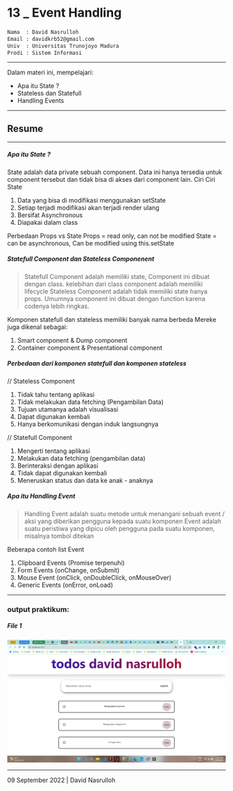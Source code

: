 # 13 \_ Event Handling

```
Nama  : David Nasrulloh
Email : davidkrb52@gmail.com
Univ  : Universitas Trunojoyo Madura
Prodi : Sistem Informasi
```

---

Dalam materi ini, mempelajari:

- Apa itu State ?
- Stateless dan Statefull
- Handling Events

---

## Resume

---

##### Apa itu State ?

State adalah data private sebuah component. Data ini hanya tersedia untuk component tersebut dan tidak bisa di akses dari component lain.
Ciri Ciri State

1. Data yang bisa di modifikasi menggunakan setState
2. Setiap terjadi modifikasi akan terjadi render ulang
3. Bersifat Asynchronous
4. Diapakai dalam class

Perbedaan Props vs State
Props = read only, can not be modified
State = can be asynchronous, Can be modified using this.setState

##### Statefull Component dan Stateless Componenent

> Statefull Component adalah memiliki state, Component ini dibuat dengan class. kelebihan dari class component adalah memiliki lifecycle
> Stateless Component adalah tidak memiliki state hanya props. Umumnya component ini dibuat dengan function karena codenya lebih ringkas.

Komponen statefull dan stateless memiliki banyak nama berbeda
Mereke juga dikenal sebagai:

1. Smart component & Dump component
2. Container component & Presentational component

##### Perbedaan dari komponen statefull dan komponen stateless

// Stateless Component

1. Tidak tahu tentang aplikasi
2. Tidak melakukan data fetching (Pengambilan Data)
3. Tujuan utamanya adalah visualisasi
4. Dapat digunakan kembali
5. Hanya berkomunikasi dengan induk langsungnya

// Statefull Component

1. Mengerti tentang aplikasi
2. Melakukan data fetching (pengambilan data)
3. Berinteraksi dengan aplikasi
4. Tidak dapat digunakan kembali
5. Meneruskan status dan data ke anak - anaknya

##### Apa itu Handling Event

> Handling Event adalah suatu metode untuk menangani sebuah event / aksi yang diberikan pengguna kepada suatu komponen
> Event adalah suatu peristiwa yang dipicu oleh pengguna pada suatu komponen, misalnya tombol ditekan

Beberapa contoh list Event

1. Clipboard Events (Promise terpenuhi)
2. Form Events (onChange, onSubmit)
3. Mouse Event (onClick, onDoubleClick, onMouseOver)
4. Generic Events (onError, onLoad)

---

### output praktikum:

##### File 1

![file1](./screenshots/prak1.png)

---

09 September 2022 | David Nasrulloh

